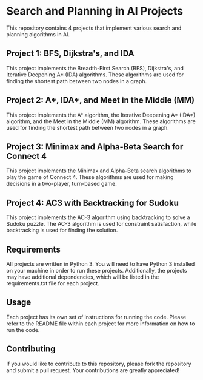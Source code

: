 # Search and Planning in AI Projects
This repository contains 4 projects that implement various search and planning algorithms in AI.

## Project 1: BFS, Dijkstra's, and IDA
This project implements the Breadth-First Search (BFS), Dijkstra's, and Iterative Deepening A* (IDA) algorithms. These algorithms are used for finding the shortest path between two nodes in a graph.

## Project 2: A*, IDA*, and Meet in the Middle (MM)
This project implements the A* algorithm, the Iterative Deepening A* (IDA*) algorithm, and the Meet in the Middle (MM) algorithm. These algorithms are used for finding the shortest path between two nodes in a graph.

## Project 3: Minimax and Alpha-Beta Search for Connect 4
This project implements the Minimax and Alpha-Beta search algorithms to play the game of Connect 4. These algorithms are used for making decisions in a two-player, turn-based game.

## Project 4: AC3 with Backtracking for Sudoku
This project implements the AC-3 algorithm using backtracking to solve a Sudoku puzzle. The AC-3 algorithm is used for constraint satisfaction, while backtracking is used for finding the solution.

## Requirements
All projects are written in Python 3. You will need to have Python 3 installed on your machine in order to run these projects. Additionally, the projects may have additional dependencies, which will be listed in the requirements.txt file for each project.

## Usage
Each project has its own set of instructions for running the code. Please refer to the README file within each project for more information on how to run the code.

## Contributing
If you would like to contribute to this repository, please fork the repository and submit a pull request. Your contributions are greatly appreciated!




